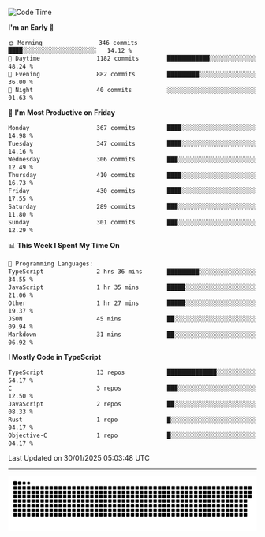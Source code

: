 <!--
<picture>
  <source
    srcset="https://github-readme-stats.vercel.app/api?username=kevinxft&show_icons=true&theme=dark"
    media="(prefers-color-scheme: dark)"
  />
  <source
    srcset="https://github-readme-stats.vercel.app/api?username=kevinxft&show_icons=true"
    media="(prefers-color-scheme: light), (prefers-color-scheme: no-preference)"
  />
  <img src="https://github-readme-stats.vercel.app/api?username=kevinxft&show_icons=true" />
</picture>
-->

<!--START_SECTION:waka-->
![Code Time](http://img.shields.io/badge/Code%20Time-3%2C057%20hrs%2040%20mins-blue)

**I'm an Early 🐤** 

```text
🌞 Morning                346 commits         ████░░░░░░░░░░░░░░░░░░░░░   14.12 % 
🌆 Daytime                1182 commits        ████████████░░░░░░░░░░░░░   48.24 % 
🌃 Evening                882 commits         █████████░░░░░░░░░░░░░░░░   36.00 % 
🌙 Night                  40 commits          ░░░░░░░░░░░░░░░░░░░░░░░░░   01.63 % 
```
📅 **I'm Most Productive on Friday** 

```text
Monday                   367 commits         ████░░░░░░░░░░░░░░░░░░░░░   14.98 % 
Tuesday                  347 commits         ████░░░░░░░░░░░░░░░░░░░░░   14.16 % 
Wednesday                306 commits         ███░░░░░░░░░░░░░░░░░░░░░░   12.49 % 
Thursday                 410 commits         ████░░░░░░░░░░░░░░░░░░░░░   16.73 % 
Friday                   430 commits         ████░░░░░░░░░░░░░░░░░░░░░   17.55 % 
Saturday                 289 commits         ███░░░░░░░░░░░░░░░░░░░░░░   11.80 % 
Sunday                   301 commits         ███░░░░░░░░░░░░░░░░░░░░░░   12.29 % 
```


📊 **This Week I Spent My Time On** 

```text
💬 Programming Languages: 
TypeScript               2 hrs 36 mins       █████████░░░░░░░░░░░░░░░░   34.55 % 
JavaScript               1 hr 35 mins        █████░░░░░░░░░░░░░░░░░░░░   21.06 % 
Other                    1 hr 27 mins        █████░░░░░░░░░░░░░░░░░░░░   19.37 % 
JSON                     45 mins             ██░░░░░░░░░░░░░░░░░░░░░░░   09.94 % 
Markdown                 31 mins             ██░░░░░░░░░░░░░░░░░░░░░░░   06.92 % 
```

**I Mostly Code in TypeScript** 

```text
TypeScript               13 repos            ██████████████░░░░░░░░░░░   54.17 % 
C                        3 repos             ███░░░░░░░░░░░░░░░░░░░░░░   12.50 % 
JavaScript               2 repos             ██░░░░░░░░░░░░░░░░░░░░░░░   08.33 % 
Rust                     1 repo              █░░░░░░░░░░░░░░░░░░░░░░░░   04.17 % 
Objective-C              1 repo              █░░░░░░░░░░░░░░░░░░░░░░░░   04.17 % 
```




 Last Updated on 30/01/2025 05:03:48 UTC
<!--END_SECTION:waka-->

---

<picture>
  <source media="(prefers-color-scheme: dark)" srcset="https://raw.githubusercontent.com/kevinxft/kevinxft/output/github-contribution-grid-snake-dark.svg">
  <source media="(prefers-color-scheme: light)" srcset="https://raw.githubusercontent.com/kevinxft/kevinxft/output/github-contribution-grid-snake.svg">
  <img alt="github contribution grid snake animation" src="https://raw.githubusercontent.com/kevinxft/kevinxft/output/github-contribution-grid-snake.svg">
</picture>